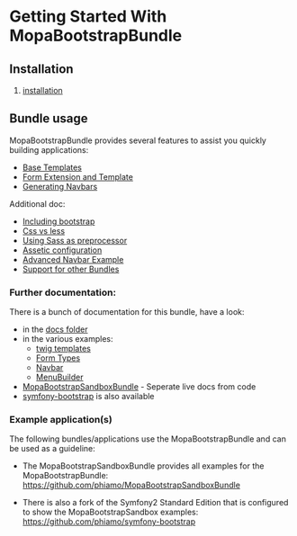 Getting Started With MopaBootstrapBundle
=======================================

## Installation

1. [installation](1-installation.md)

## Bundle usage

MopaBootstrapBundle provides several features to assist you quickly building applications:

- [Base Templates](2-base-templates.md)
- [Form Extension and Template](3-form-extension-templates.md)
- [Generating Navbars](4-navbar-generation.md)

Additional doc:

- [Including bootstrap](including-bootstrap.md)
- [Css vs less](css-vs-less.md)
- [Using Sass as preprocessor](sass-configuration.md)
- [Assetic configuration](assetic-configuration.md)
- [Advanced Navbar Example](navbar-configuration-advanced.md)
- [Support for other Bundles](99-support-for-other-bundles.md)

### Further documentation:

There is a bunch of documentation for this bundle, have a look:

* in the [docs folder](https://github.com/phiamo/MopaBootstrapBundle/blob/master/Resources/doc/)
* in the various examples:
    * [twig templates](https://github.com/phiamo/MopaBootstrapSandboxBundle/tree/master/Resources/views/Examples)
    * [Form Types](https://github.com/phiamo/MopaBootstrapSandboxBundle/tree/master/Form/Type)
    * [Navbar](https://github.com/phiamo/MopaBootstrapSandboxBundle/tree/master/Resources/config/examples)
    * [MenuBuilder](https://github.com/phiamo/MopaBootstrapSandboxBundle/tree/master/Navbar/Example)
*  [MopaBootstrapSandboxBundle](http://github.com/phiamo/MopaBootstrapSandboxBundle) - Seperate live docs from code
*  [symfony-bootstrap](https://github.com/phiamo/symfony-bootstrap) is also available

### Example application(s)

The following bundles/applications use the MopaBootstrapBundle and can be used as a
guideline:

- The MopaBootstrapSandboxBundle provides all examples for the MopaBootstrapBundle:
  https://github.com/phiamo/MopaBootstrapSandboxBundle

- There is also a fork of the Symfony2 Standard Edition that is configured to
  show the MopaBootstrapSandbox examples:
  https://github.com/phiamo/symfony-bootstrap

